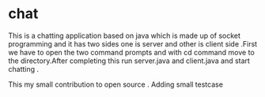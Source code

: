 # chat
This is a chatting application based on java which is made up of socket programming and it has two sides one is server and other is client side .First we have to open the two command prompts and with cd command move to the directory.After completing this run server.java and client.java and start chatting .

This my small contribution to open source .
Adding small testcase
